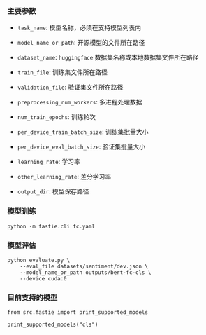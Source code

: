 ### 主要参数

+ `task_name`: 模型名称，必须在支持模型列表内


+ `model_name_or_path`: 开源模型的文件所在路径


+ `dataset_name`: `huggingface` 数据集名称或本地数据集文件所在路径


+ `train_file`: 训练集文件所在路径


+ `validation_file`: 验证集文件所在路径


+ `preprocessing_num_workers`: 多进程处理数据


+ `num_train_epochs`: 训练轮次


+ `per_device_train_batch_size`: 训练集批量大小


+ `per_device_eval_batch_size`: 验证集批量大小


+ `learning_rate`: 学习率


+ `other_learning_rate`: 差分学习率


+ `output_dir`: 模型保存路径


### 模型训练

```shell
python -m fastie.cli fc.yaml
```


### 模型评估

```shell
python evaluate.py \
    --eval_file datasets/sentiment/dev.json \
    --model_name_or_path outputs/bert-fc-cls \
    --device cuda:0
```

### 目前支持的模型

```shell
from src.fastie import print_supported_models

print_supported_models("cls")
```
